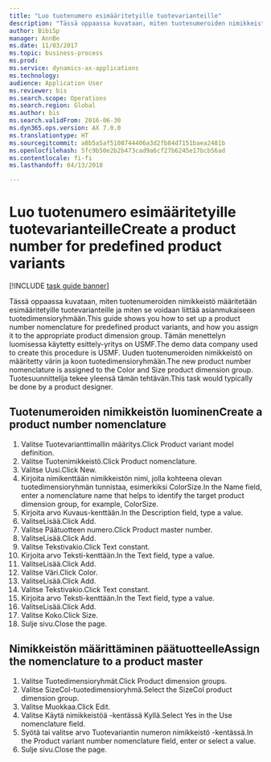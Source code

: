 ```yaml
--- 
title: "Luo tuotenumero esimääritetyille tuotevarianteille"
description: "Tässä oppaassa kuvataan, miten tuotenumeroiden nimikkeistö määritetään esimääritetyille tuotevarianteille ja miten se voidaan liittää asianmukaiseen tuotedimensioryhmään."
author: BibiSp
manager: AnnBe
ms.date: 11/03/2017
ms.topic: business-process
ms.prod: 
ms.service: dynamics-ax-applications
ms.technology: 
audience: Application User
ms.reviewer: bis
ms.search.scope: Operations
ms.search.region: Global
ms.author: bis
ms.search.validFrom: 2016-06-30
ms.dyn365.ops.version: AX 7.0.0
ms.translationtype: HT
ms.sourcegitcommit: a8b5a5af5108744406a3d2fb84d7151baea2481b
ms.openlocfilehash: 5fc9b50e2b2b473cad9a6cf27b6245e17bcb56ad
ms.contentlocale: fi-fi
ms.lasthandoff: 04/13/2018

---
```

# <a name="create-a-product-number-for-predefined-product-variants"></a><span data-ttu-id="ef9d8-103">Luo tuotenumero esimääritetyille tuotevarianteille</span><span class="sxs-lookup"><span data-stu-id="ef9d8-103">Create a product number for predefined product variants</span></span>

[!INCLUDE [task guide banner](../../includes/task-guide-banner.md)]

<span data-ttu-id="ef9d8-104">Tässä oppaassa kuvataan, miten tuotenumeroiden nimikkeistö määritetään esimääritetyille tuotevarianteille ja miten se voidaan liittää asianmukaiseen tuotedimensioryhmään.</span><span class="sxs-lookup"><span data-stu-id="ef9d8-104">This guide shows you how to set up a product number nomenclature for predefined product variants, and how you assign it to the appropriate product dimension group.</span></span> <span data-ttu-id="ef9d8-105">Tämän menettelyn luomisessa käytetty esittely-yritys on USMF.</span><span class="sxs-lookup"><span data-stu-id="ef9d8-105">The demo data company used to create this procedure is USMF.</span></span> <span data-ttu-id="ef9d8-106">Uuden tuotenumeroiden nimikkeistö on määritetty värin ja koon tuotedimensioryhmään.</span><span class="sxs-lookup"><span data-stu-id="ef9d8-106">The new product number nomenclature is assigned to the Color and Size product dimension group.</span></span> <span data-ttu-id="ef9d8-107">Tuotesuunnittelija tekee yleensä tämän tehtävän.</span><span class="sxs-lookup"><span data-stu-id="ef9d8-107">This task would typically be done by a product designer.</span></span>


## <a name="create-a-product-number-nomenclature"></a><span data-ttu-id="ef9d8-108">Tuotenumeroiden nimikkeistön luominen</span><span class="sxs-lookup"><span data-stu-id="ef9d8-108">Create a product number nomenclature</span></span>
1. <span data-ttu-id="ef9d8-109">Valitse Tuotevarianttimallin määritys.</span><span class="sxs-lookup"><span data-stu-id="ef9d8-109">Click Product variant model definition.</span></span>
2. <span data-ttu-id="ef9d8-110">Valitse Tuotenimikkeistö.</span><span class="sxs-lookup"><span data-stu-id="ef9d8-110">Click Product nomenclature.</span></span>
3. <span data-ttu-id="ef9d8-111">Valitse Uusi.</span><span class="sxs-lookup"><span data-stu-id="ef9d8-111">Click New.</span></span>
4. <span data-ttu-id="ef9d8-112">Kirjoita nimikenttään nimikkeistön nimi, jolla kohteena olevan tuotedimensioryhmän tunnistaa, esimerkiksi ColorSize.</span><span class="sxs-lookup"><span data-stu-id="ef9d8-112">In the Name field, enter a nomenclature name that helps to identify the target product dimension group, for example, ColorSize.</span></span>
5. <span data-ttu-id="ef9d8-113">Kirjoita arvo Kuvaus-kenttään.</span><span class="sxs-lookup"><span data-stu-id="ef9d8-113">In the Description field, type a value.</span></span>
6. <span data-ttu-id="ef9d8-114">ValitseLisää.</span><span class="sxs-lookup"><span data-stu-id="ef9d8-114">Click Add.</span></span>
7. <span data-ttu-id="ef9d8-115">Valitse Päätuotteen numero.</span><span class="sxs-lookup"><span data-stu-id="ef9d8-115">Click Product master number.</span></span>
8. <span data-ttu-id="ef9d8-116">ValitseLisää.</span><span class="sxs-lookup"><span data-stu-id="ef9d8-116">Click Add.</span></span>
9. <span data-ttu-id="ef9d8-117">Valitse Tekstivakio.</span><span class="sxs-lookup"><span data-stu-id="ef9d8-117">Click Text constant.</span></span>
10. <span data-ttu-id="ef9d8-118">Kirjoita arvo Teksti-kenttään.</span><span class="sxs-lookup"><span data-stu-id="ef9d8-118">In the Text field, type a value.</span></span>
11. <span data-ttu-id="ef9d8-119">ValitseLisää.</span><span class="sxs-lookup"><span data-stu-id="ef9d8-119">Click Add.</span></span>
12. <span data-ttu-id="ef9d8-120">Valitse Väri.</span><span class="sxs-lookup"><span data-stu-id="ef9d8-120">Click Color.</span></span>
13. <span data-ttu-id="ef9d8-121">ValitseLisää.</span><span class="sxs-lookup"><span data-stu-id="ef9d8-121">Click Add.</span></span>
14. <span data-ttu-id="ef9d8-122">Valitse Tekstivakio.</span><span class="sxs-lookup"><span data-stu-id="ef9d8-122">Click Text constant.</span></span>
15. <span data-ttu-id="ef9d8-123">Kirjoita arvo Teksti-kenttään.</span><span class="sxs-lookup"><span data-stu-id="ef9d8-123">In the Text field, type a value.</span></span>
16. <span data-ttu-id="ef9d8-124">ValitseLisää.</span><span class="sxs-lookup"><span data-stu-id="ef9d8-124">Click Add.</span></span>
17. <span data-ttu-id="ef9d8-125">Valitse Koko.</span><span class="sxs-lookup"><span data-stu-id="ef9d8-125">Click Size.</span></span>
18. <span data-ttu-id="ef9d8-126">Sulje sivu.</span><span class="sxs-lookup"><span data-stu-id="ef9d8-126">Close the page.</span></span>

## <a name="assign-the-nomenclature-to-a-product-master"></a><span data-ttu-id="ef9d8-127">Nimikkeistön määrittäminen päätuotteelle</span><span class="sxs-lookup"><span data-stu-id="ef9d8-127">Assign the nomenclature to a product master</span></span>
1. <span data-ttu-id="ef9d8-128">Valitse Tuotedimensioryhmät.</span><span class="sxs-lookup"><span data-stu-id="ef9d8-128">Click Product dimension groups.</span></span>
2. <span data-ttu-id="ef9d8-129">Valitse SizeCol-tuotedimensioryhmä.</span><span class="sxs-lookup"><span data-stu-id="ef9d8-129">Select the SizeCol product dimension group.</span></span>
3. <span data-ttu-id="ef9d8-130">Valitse Muokkaa.</span><span class="sxs-lookup"><span data-stu-id="ef9d8-130">Click Edit.</span></span>
4. <span data-ttu-id="ef9d8-131">Valitse Käytä nimikkeistöä -kentässä Kyllä.</span><span class="sxs-lookup"><span data-stu-id="ef9d8-131">Select Yes in the Use nomenclature field.</span></span>
5. <span data-ttu-id="ef9d8-132">Syötä tai valitse arvo Tuotevariantin numeron nimikkeistö -kentässä.</span><span class="sxs-lookup"><span data-stu-id="ef9d8-132">In the Product variant number nomenclature field, enter or select a value.</span></span>
6. <span data-ttu-id="ef9d8-133">Sulje sivu.</span><span class="sxs-lookup"><span data-stu-id="ef9d8-133">Close the page.</span></span>


